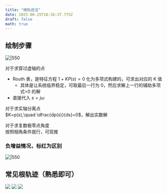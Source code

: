 ```yaml
---
title: "根轨迹法"
date: 2025-06-25T18:16:37.775Z
draft: false
math: true
---
```


## 绘制步骤

![|550](https://huarenjianimg.oss-cn-nanjing.aliyuncs.com/image/20250626012353776.png)

对于求穿过虚轴的点  
- Routh 表，是特征方程 $1+KP(s)=0$ 化为多项式构建的，可求出对应的 K 值
	- 具体是让系统临界稳定，可取最后一行为 0，然后求解上一行的辅助多项式=0 的解
- 直接代入 $s=j\omega$

对于求实轴分离点  
	$K=p(s),\quad \dfrac{dp(s)}{ds}=0$，解出实数解  

对于求复数极零点角度  
	按照相角条件就行，可现推

### 负增益情况，标红为区别

![|550](https://huarenjianimg.oss-cn-nanjing.aliyuncs.com/image/20250626012413146.png)

## 常见根轨迹（熟悉即可）  

![](https://huarenjianimg.oss-cn-nanjing.aliyuncs.com/image/20250626020038841.png)
![](https://huarenjianimg.oss-cn-nanjing.aliyuncs.com/image/20250626020053849.png)
![](https://huarenjianimg.oss-cn-nanjing.aliyuncs.com/image/20250626020106309.png)
